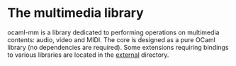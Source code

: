 The multimedia library
======================

ocaml-mm is a library dedicated to performing operations on multimedia contents:
audio, video and MIDI. The core is designed as a pure OCaml library (no
dependencies are required). Some extensions requiring bindings to various
libraries are located in the [external](external) directory.
